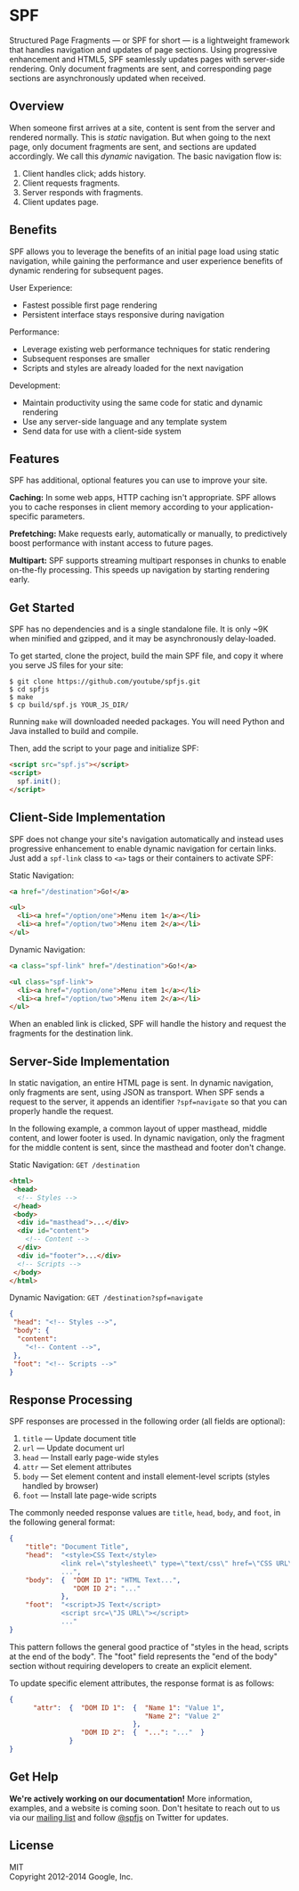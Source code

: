 # SPF

Structured Page Fragments — or SPF for short — is a lightweight framework that
handles navigation and updates of page sections. Using progressive
enhancement and HTML5, SPF seamlessly updates pages with server-side rendering.
Only document fragments are sent, and corresponding page sections are
asynchronously updated when received.


## Overview

When someone first arrives at a site, content is sent from the server and
rendered normally.  This is _static_ navigation.  But when going to the next
page, only document fragments are sent, and sections are updated accordingly.
We call this _dynamic_ navigation.  The basic navigation flow is:

1. Client handles click; adds history.
2. Client requests fragments.
3. Server responds with fragments.
4. Client updates page.


## Benefits

SPF allows you to leverage the benefits of an initial page load using static
navigation, while gaining the performance and user experience benefits of
dynamic rendering for subsequent pages.

User Experience:

* Fastest possible first page rendering
* Persistent interface stays responsive during navigation

Performance:

* Leverage existing web performance techniques for static rendering
* Subsequent responses are smaller
* Scripts and styles are already loaded for the next navigation

Development:

* Maintain productivity using the same code for static and dynamic rendering
* Use any server-side language and any template system
* Send data for use with a client-side system


## Features

SPF has additional, optional features you can use to improve your site.

**Caching:** In some web apps, HTTP caching isn't appropriate.  SPF allows you
to cache responses in client memory according to your application-specific
parameters.

**Prefetching:** Make requests early, automatically or manually, to predictively
boost performance with instant access to future pages.

**Multipart:** SPF supports streaming multipart responses in chunks to enable
on-the-fly processing.  This speeds up navigation by starting rendering early.


## Get Started

SPF has no dependencies and is a single standalone file.  It is only ~9K when
minified and gzipped, and it may be asynchronously delay-loaded.

To get started, clone the project, build the main SPF file, and copy it where
you serve JS files for your site:

```shell
$ git clone https://github.com/youtube/spfjs.git
$ cd spfjs
$ make
$ cp build/spf.js YOUR_JS_DIR/
```

Running `make` will downloaded needed packages.  You will need Python and Java
installed to build and compile.

Then, add the script to your page and initialize SPF:

```html
<script src="spf.js"></script>
<script>
  spf.init();
</script>
```


## Client-Side Implementation

SPF does not change your site's navigation automatically and instead uses
progressive enhancement to enable dynamic navigation for certain links.  Just
add a `spf-link` class to `<a>` tags or their containers to activate SPF:

Static Navigation:

```html
<a href="/destination">Go!</a>

<ul>
  <li><a href="/option/one">Menu item 1</a></li>
  <li><a href="/option/two">Menu item 2</a></li>
</ul>
```


Dynamic Navigation:

```html
<a class="spf-link" href="/destination">Go!</a>

<ul class="spf-link">
  <li><a href="/option/one">Menu item 1</a></li>
  <li><a href="/option/two">Menu item 2</a></li>
</ul>
```

When an enabled link is clicked, SPF will handle the history and request the
fragments for the destination link.


## Server-Side Implementation

In static navigation, an entire HTML page is sent.  In dynamic navigation, only
fragments are sent, using JSON as transport.  When SPF sends a request to the
server, it appends an identifier `?spf=navigate` so that you can properly
handle the request.

In the following example, a common layout of upper masthead, middle content, and
lower footer is used.  In dynamic navigation, only the fragment for the middle
content is sent, since the masthead and footer don't change.

Static Navigation:  `GET /destination`

```html
<html>
 <head>
  <!-- Styles -->
 </head>
 <body>
  <div id="masthead">...</div>
  <div id="content">
    <!-- Content -->
  </div>
  <div id="footer">...</div>
  <!-- Scripts -->
 </body>
</html>
```

Dynamic Navigation:  `GET /destination?spf=navigate`

```json
{
 "head": "<!-- Styles -->",
 "body": {
  "content":
    "<!-- Content -->",
 },
 "foot": "<!-- Scripts -->"
}
```


## Response Processing

SPF responses are processed in the following order (all fields are optional):

1. `title` — Update document title
2. `url` — Update document url
3. `head` — Install early page-wide styles
4. `attr` — Set element attributes
5. `body` — Set element content and install element-level scripts
            (styles handled by browser)
6. `foot` — Install late page-wide scripts

The commonly needed response values are `title`, `head`, `body`, and `foot`,
in the following general format:

```json
{
    "title": "Document Title",
    "head":  "<style>CSS Text</style>
             <link rel=\"stylesheet\" type=\"text/css\" href=\"CSS URL\">
             ...",
    "body":  {  "DOM ID 1": "HTML Text...",
                "DOM ID 2": "..."
             },
    "foot":  "<script>JS Text</script>
             <script src=\"JS URL\"></script>
             ..."
}
```

This pattern follows the general good practice of "styles in the head, scripts
at the end of the body".  The "foot" field represents the "end of the body"
section without requiring developers to create an explicit element.

To update specific element attributes, the response format is as follows:

```json
{
      "attr":  {  "DOM ID 1":  {  "Name 1": "Value 1",
                                  "Name 2": "Value 2"
                               },
                  "DOM ID 2":  {  "...": "..."  }
               }
}
```


## Get Help

**We're actively working on our documentation!**  More information, examples,
and a website is coming soon.  Don't hesitate to reach out to us via our
[mailing list](https://groups.google.com/forum/#!forum/spfjs) and follow
[@spfjs](https://twitter.com/spfjs) on Twitter for updates.


## License

MIT  
Copyright 2012-2014 Google, Inc.
